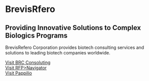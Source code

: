 # BrevisRfero

## Providing Innovative Solutions to Complex Biologics Programs

BrevisRefero Corporation provides biotech consulting services and solutions to leading biotech companies worldwide.

[Visit BRC Consoluting](https://www.brevisrefero.com/consulting)  
[Visit RFP>Navigator](https://www.rfpnavigator.com/)  
[Visit Pappilio](https://www.pappilio.com/)  
